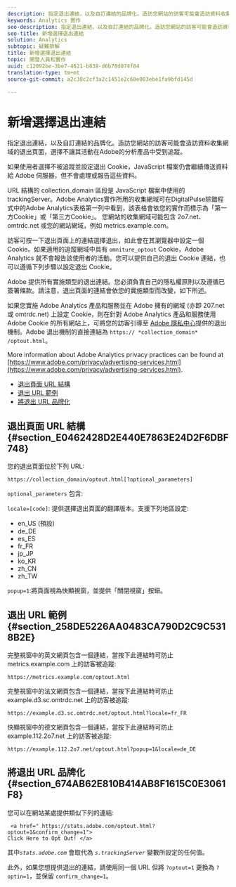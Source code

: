 ```yaml
---
description: 指定退出連結，以及自訂連結的品牌化。造訪您網站的訪客可能會造訪資料收集網域的退出頁面，選擇不讓其活動在Adobe的分析產品中受到追蹤。
keywords: Analytics 實作
seo-description: 指定退出連結，以及自訂連結的品牌化。造訪您網站的訪客可能會造訪資料收集網域的退出頁面，選擇不讓其活動在Adobe的分析產品中受到追蹤。
seo-title: 新增選擇退出連結
solution: Analytics
subtopic: 疑難排解
title: 新增選擇退出連結
topic: 開發人員和實作
uuid: c12092be-3be7-4621-b838-d6b78d074f84
translation-type: tm+mt
source-git-commit: a2c38c2cf3a2c1451e2c60e003ebe1fa9bfd145d

---
```



# 新增選擇退出連結

指定退出連結，以及自訂連結的品牌化。造訪您網站的訪客可能會造訪資料收集網域的退出頁面，選擇不讓其活動在Adobe的分析產品中受到追蹤。

如果使用者選擇不被追蹤並設定退出 Cookie，JavaScript 檔案仍會繼續傳送資料給 Adobe 伺服器，但不會處理或報告這些資料。

URL 結構的 collection_domain 區段是 JavaScript 檔案中使用的 trackingServer。Adobe Analytics實作所用的收集網域可在DigitalPulse除錯程式中的Adobe Analytics表格第一列中看到，該表格會依您的實作而標示為「第一方Cookie」或「第三方Cookie」。 您網站的收集網域可能包含 2o7.net、omtrdc.net 或您的網站網域，例如 metrics.example.com。

訪客可按一下退出頁面上的連結選擇退出，如此會在其瀏覽器中設定一個 Cookie。如果適用的追蹤網域中具有 `omniture_optout` Cookie，Adobe Analytics 就不會報告該使用者的活動。您可以提供自己的退出 Cookie 連結，也可以遵循下列步驟以設定退出 Cookie。

Adobe 提供所有實施類型的退出連結。您必須負責自己的隱私權原則以及遵循已簽署條款。請注意，退出頁面的連結會依您的實施類型而改變，如下所述。

如果您實施 Adobe Analytics 產品和服務並在 Adobe 擁有的網域 (亦即 207.net 或 omtrdc.net) 上設定 Cookie，則在針對 Adobe Analytics 產品和服務使用 Adobe Cookie 的所有網站上，可將您的訪客引導至 [Adobe 隱私中心](https://www.adobe.com/privacy/opt-out.html)提供的退出機制。Adobe 退出機制的直接連結為 `https:// *collection_domain* /optout.html`。

More information about Adobe Analytics privacy practices can be found at [https://www.adobe.com/privacy/advertising-services.html](https://www.adobe.com/privacy/advertising-services.html).

* [退出頁面 URL 結構](../../../implement/js-implementation/data-collection/opt-out-link.md#section_E0462428D2E440E7863E24D2F6DBF748)
* [退出 URL 範例](../../../implement/js-implementation/data-collection/opt-out-link.md#section_258DE5226AA0483CA790D2C9C5318B2E)
* [將退出 URL 品牌化](../../../implement/js-implementation/data-collection/opt-out-link.md#section_674AB62E810B414AB8F1615C0E3061F8)

## 退出頁面 URL 結構 {#section_E0462428D2E440E7863E24D2F6DBF748}

您的退出頁面位於下列 URL:

```
https://collection_domain/optout.html[?optional_parameters]
```

`optional_parameters` 包含:

`locale=[code]`: 提供選擇退出頁面的翻譯版本。支援下列地區設定:

* en_US (預設)
* de_DE
* es_ES
* fr_FR
* jp_JP
* ko_KR
* zh_CN
* zh_TW

`popup=1`:將頁面視為快顯視窗，並提供「關閉視窗」按鈕。

## 退出 URL 範例 {#section_258DE5226AA0483CA790D2C9C5318B2E}

完整視窗中的英文網頁包含一個連結，當按下此連結時可防止 metrics.example.com 上的訪客被追蹤:

```
https://metrics.example.com/optout.html
```

完整視窗中的法文網頁包含一個連結，當按下此連結時可防止 example.d3.sc.omtrdc.net 上的訪客被追蹤:

```
https://example.d3.sc.omtrdc.net/optout.html?locale=fr_FR
```

快顯視窗中的德文網頁包含一個連結，當按下此連結時可防止 example.112.2o7.net 上的訪客被追蹤:

```
https://example.112.2o7.net/optout.html?popup=1&locale=de_DE
```

## 將退出 URL 品牌化 {#section_674AB62E810B414AB8F1615C0E3061F8}

您可以在網站某處提供類似下列的連結:

```
 <a href=" https://stats.adobe.com/optout.html?optout=1&confirm_change=1">
Click Here to Opt Out! </a>
```

其中&#x200B;*`stats.adobe.com`* 會取代為 *`s.trackingServer`* 變數所設定的任何值。

此外，如果您想提供退出的連結，請使用同一個 URL 但將 `?optout=1` 更換為 `?optin=1`，並保留 `confirm_change=1`。
